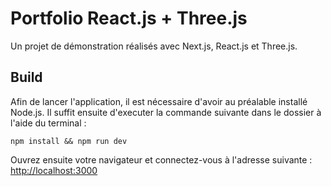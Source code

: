 # Portfolio React.js + Three.js
Un projet de démonstration réalisés avec Next.js, React.js et Three.js. 

## Build
Afin de lancer l'application, il est nécessaire d'avoir au préalable installé Node.js.
Il suffit ensuite d'executer la commande suivante dans le dossier à l'aide du terminal :
```batch
npm install && npm run dev
```

Ouvrez ensuite votre navigateur et connectez-vous à l'adresse suivante : [http://localhost:3000](http://localhost:3000)
